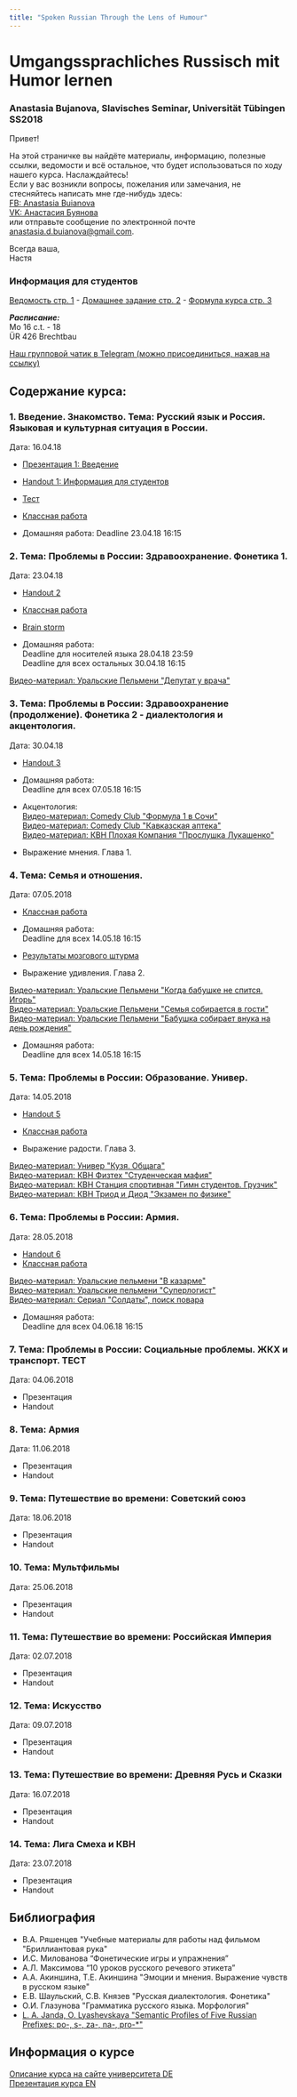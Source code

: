 ```yaml
---
title: "Spoken Russian Through the Lens of Humour"
--- 
```


# Umgangssprachliches Russisch mit Humor lernen
### Anastasia Bujanova, Slavisches Seminar, Universität Tübingen SS2018

Привет!

На этой страничке вы найдёте материалы, информацию, полезные ссылки, ведомости и всё остальное, что будет использоваться по ходу нашего курса. Наслаждайтесь!  
Если у вас возникли вопросы, пожелания или замечания, не стесняйтесь написать мне где-нибудь здесь:  
[FB: Anastasia Buianova](https://www.facebook.com/anastasia.buianova)  
[VK: Анастасия Буянова](https://vk.com/anaesthesiabuianova)  
или отправьте сообщение по электронной почте [anastasia.d.buianova@gmail.com](anastasia.d.buianova@gmail.com).

Всегда ваша,  
Настя

### Информация для студентов

[Ведомость стр. 1](https://docs.google.com/spreadsheets/d/1tdinptxIFDalAQa3iHYhIRKybBKyOelF3qSb4YBjzXc/edit#gid=1748941722) - [Домашнее задание стр. 2](https://docs.google.com/spreadsheets/d/1tdinptxIFDalAQa3iHYhIRKybBKyOelF3qSb4YBjzXc/edit#gid=0) - [Формула курса стр. 3](https://docs.google.com/spreadsheets/d/1tdinptxIFDalAQa3iHYhIRKybBKyOelF3qSb4YBjzXc/edit#gid=163382033)

***Расписание:***  
Mo 16 c.t. - 18  
ÜR 426 Brechtbau

[Наш групповой чатик в Telegram (можно присоединиться, нажав на ссылку)](https://t.me/joinchat/GwoRSwvpYRQ2X_QvT3N7Wg)


## Содержание курса:
### 1. Введение. Знакомство. Тема: Русский язык и Россия. Языковая и культурная ситуация в России.
Дата: 16.04.18
   * [Презентация 1: Введение](https://prezi.com/view/MaravmUVbUYtziX8Z9G8/) 
   * [Handout 1: Информация для студентов](https://github.com/bujanova/bujanova.github.io/blob/master/Handout%201%20-%20Google%20Docs.pdf)
   * [Тест](https://github.com/bujanova/bujanova.github.io/blob/master/%D0%A2%D0%B5%D1%81%D1%82.%20%D0%93%D1%80%D0%B0%D0%BC%D0%BC%D0%B0%D1%82%D0%B8%D0%BA%D0%B0%20%D0%B8%20%D0%BB%D0%B5%D0%BA%D1%81%D0%B8%D0%BA%D0%B0.pdf)
   
   * [Классная работа](https://docs.google.com/document/d/1H2jArP20lf035M7Hm_rOInwfnIbkl-6lITGmjbiEYGo/edit?usp=sharing)
   * Домашняя работа: Deadline 23.04.18 16:15


### 2. Тема: Проблемы в России: Здравоохранение. Фонетика 1.
Дата: 23.04.18 
   * [Handout 2](https://github.com/bujanova/bujanova.github.io/blob/master/Handout%202.%20Buianova.pdf)  
   * [Классная работа](https://docs.google.com/document/d/1vLw8UsnKkKAMRsi0XKfIFyReuC2WcpdMK1SlrrS3eU0/edit?usp=sharing)  
   * [Brain storm](https://docs.google.com/document/d/1JcITLHoJ7dOn-BWv2Ms7CpQ4LdzU161U8D_Y7VhR34Y/edit)
   
   * Домашняя работа:  
   Deadline для носителей языка 28.04.18 23:59  
   Deadline для всех остальных 30.04.18 16:15  
   
   [Видео-материал: Уральские Пельмени "Депутат у врача"](https://www.youtube.com/watch?v=LrluNYoWRXY)

### 3. Тема: Проблемы в России: Здравоохранение (продолжение). Фонетика 2 - диалектология и акцентология.
Дата: 30.04.18
   * [Handout 3](https://github.com/bujanova/bujanova.github.io/blob/master/Handout%203.%20Buianova%20-%20Google%20Docs.pdf)   
   
   * Домашняя работа:  
   Deadline для всех 07.05.18 16:15  
   
   * Акцентология:  
   [Видео-материал: Comedy Club "Формула 1 в Сочи"](https://www.youtube.com/watch?v=r6mMUfLFgI4)  
   [Видео-материал: Comedy Club "Кавказская аптека"](https://www.youtube.com/watch?v=sKOpnIORGsM)  
   [Видео-материал: КВН Плохая Компания "Прослушка Лукашенко"](https://www.youtube.com/watch?v=5_XaT3b90Fg)  
   
   * Выражение мнения. Глава 1.
   
### 4. Тема: Семья и отношения. 
Дата: 07.05.2018			
   * [Классная работа](https://docs.google.com/document/d/1s8YaMsWZRb8TBXlqj5TmaD995JpHNmm2lcnL41oXA40/edit)  
   
   * Домашняя работа:  
   Deadline для всех 14.05.18 16:15
   
   * [Результаты мозгового штурма]()
   * Выражение удивления. Глава 2.
   
   [Видео-материал: Уральские Пельмени "Когда бабушке не спится. Игорь"](https://www.youtube.com/watch?v=wRbqnB3vhCI)  
   [Видео-материал: Уральские Пельмени "Семья собирается в гости"](https://www.youtube.com/watch?v=2qmFM6zJnF0&t=206s)  
   [Видео-материал: Уральские Пельмени "Бабушка собирает внука на день рождения"](https://www.youtube.com/watch?v=vYqrcMNCFwQ)  
   * Домашняя работа:  
   Deadline для всех 14.05.18 16:15 
   
   
### 5. Тема: Проблемы в России: Образование. Универ.
Дата: 14.05.2018
   * [Handout 5](https://github.com/bujanova/bujanova.github.io/blob/master/HANDOUT%20%D1%83%D1%80%D0%BE%D0%BA%201.pdf)
   * [Классная работа](https://docs.google.com/document/d/14AwzXFNSiWxqGZ9Jgx7VA1X5WZohtvBoyV_hr4Vy-Ac/edit)
   
   * Выражение радости. Глава 3.
   
   [Видео-материал: Универ "Кузя. Общага"](https://www.youtube.com/watch?v=EeWnxzpMKqI)  
   [Видео-материал: КВН Физтех "Студенческая мафия"](https://www.youtube.com/watch?v=vYqrcMNCFwQ)  
   [Видео-материал: КВН Станция спортивная "Гимн студентов. Грузчик"](https://www.youtube.com/watch?v=Gg4RxjR_CiQ)  
   [Видео-материал: КВН Триод и Диод "Экзамен по физике"](https://youtu.be/DYNq4_OaLJY)

### 6. Тема: Проблемы в России: Армия.
Дата: 28.05.2018
   * [Handout 6](https://docs.google.com/document/d/1anbaR6jpGoVZvwnELnaxK8ayUPblMJgDejKTdHxHQDI/edit)  
   * [Классная работа](https://docs.google.com/document/d/1OR3RGjRwDp0zbPX1ElWWuwLzUCt27Ptcyz4sft-U9R4/edit)  
   
   [Видео-материал: Уральские пельмени "В казарме"](https://www.youtube.com/watch?v=yO4tngoVTIg)  
   [Видео-материал: Уральские пельмени "Суперлогист"](https://www.youtube.com/watch?v=Vwx5FGGZevI&list=PLnWvftJZpjxyKDds1xGwrZzhr6UC7eW4x&index=2)  
   [Видео-материал: Сериал "Солдаты", поиск повара](https://www.youtube.com/watch?v=A47rnCCXvSU) 
   
   
   * Домашняя работа:  
   Deadline для всех 04.06.18 16:15 
  
### 7. Тема: Проблемы в России: Социальные проблемы. ЖКХ и транспорт. ТЕСТ
Дата: 04.06.2018
   * Презентация
   * Handout 

### 8. Тема: Армия
Дата: 11.06.2018			
   * Презентация
   * Handout

### 9. Тема: Путешествие во времени: Советский союз
Дата: 18.06.2018			
   * Презентация
   * Handout 

### 10. Тема: Мультфильмы
Дата: 25.06.2018			
   * Презентация
   * Handout

### 11. Тема: Путешествие во времени: Российская Империя
Дата: 02.07.2018			
   * Презентация
   * Handout

### 12. Тема: Искусство
Дата: 09.07.2018			
   * Презентация
   * Handout

### 13. Тема: Путешествие во времени: Древняя Русь и Сказки
Дата: 16.07.2018			
   * Презентация
   * Handout

### 14. Тема: Лига Смеха и КВН
Дата: 23.07.2018	 
   * Презентация
   * Handout
   

## Библиография

  * В.А. Ряшенцев "Учебные материалы для работы над фильмом "Бриллиантовая рука"  
  * И.С. Милованова “Фонетические игры и упражнения”  
  * А.Л. Максимова “10 уроков русского речевого этикета”  
  * А.А. Акиншина, Т.Е. Акиншина "Эмоции и мнения. Выражение чувств в русском языке"  
  * Е.В. Шаульский, С.В. Князев "Русская диалектология. Фонетика"  
  * О.И. Глазунова "Грамматика русского языка. Морфология"  
  * [L. A. Janda, O. Lyashevskaya  "Semantic Profiles of Five Russian Prefixes: po-, s-, za-, na-, pro-*"](http://ansatte.uit.no/laura.janda/mypubs/Janda-Lyashevskaya%2010-12-12.pdf)

## Информация о курсе


[Описание курса на сайте университета DE](https://campus.verwaltung.uni-tuebingen.de/lsfpublic/rds?state=verpublish&status=init&vmfile=no&publishid=169495&moduleCall=webInfo&publishConfFile=webInfo&publishSubDir=veranstaltung&noDBAction=y&init=y)  
[Презентация курса EN]()
